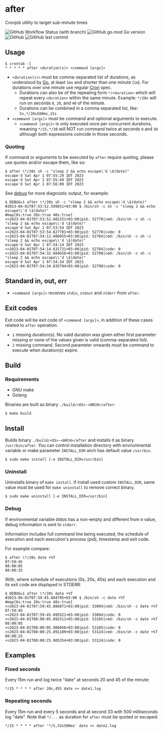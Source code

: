 # after
Cronjob utility to target sub-minute times

![GitHub Workflow Status (with branch)](https://img.shields.io/github/actions/workflow/status/dberstein/after/go.yml?branch=main) ![GitHub go.mod Go version](https://img.shields.io/github/go-mod/go-version/dberstein/after) ![GitHub](https://img.shields.io/github/license/dberstein/after) ![GitHub last commit](https://img.shields.io/github/last-commit/dberstein/after)

## Usage

    $ crontab -l
    * * * * * after <duration(s)> <command [args]>

- `<duration(s)>` must be comma-separated list of durations, as understood by <a href="https://pkg.go.dev/time#ParseDuration">Go</a>, at least `1ms` and shorter than one minute (`1m`). For durations over one minute use regular <a href="https://en.wikipedia.org/wiki/Cron#Overview">Cron</a> spec.
  - Durations can also be of the repeating form `*/<duration>` which will repeat every `<duration>` within the same minute. Example: `*/20s` will run on seconds `0`, `20`, and `40` of the minute.
  - Durations can be combined in a comma separated list, like: `5s,*/20s500ms,15s`
- `<command [args]>` must be command and optional arguments to execute.
  - `<command [args]>` is only executed once per concurrent durations, meaning `*/15,*/30` will NOT run command twice at seconds `0` and `30` although both expressions coincide in those seconds.

### Quoting

If command or arguments to be executed by `after` require quoting, please use quotes and/or escape them, like so:

    $ after \*/20s sh -c "sleep 2 && echo escape\'d \$(date)"
    escape'd Sat Apr 1 07:55:29 IDT 2023
    escape'd Sat Apr 1 07:55:49 IDT 2023
    escape'd Sat Apr 1 07:56:09 IDT 2023

See [debug](#debug) for more diagnostic output, for example:

    $ DEBUG=1 after \*/20s sh -c "sleep 2 && echo escape\'d \$(date)"
    #2023-04-01T07:53:52.599851+03:00 $ /bin/sh -c sh -c "sleep 2 && echo escape\\'d \$(date)"
    #map[0s:true 20s:true 40s:true]
    >>2023-04-01T07:53:52.602151+03:00|pid: 52770|cmd: /bin/sh -c sh -c "sleep 2 && echo escape\\'d \$(date)"
    escape'd Sat Apr 1 07:53:54 IDT 2023
    <<2023-04-01T07:53:54.627701+03:00|pid: 52770|code: 0
    >>2023-04-01T07:54:12.606055+03:00|pid: 52784|cmd: /bin/sh -c sh -c "sleep 2 && echo escape\\'d \$(date)"
    escape'd Sat Apr 1 07:54:14 IDT 2023
    <<2023-04-01T07:54:14.631721+03:00|pid: 52784|code: 0
    >>2023-04-01T07:54:32.604656+03:00|pid: 52798|cmd: /bin/sh -c sh -c "sleep 2 && echo escape\\'d \$(date)"
    escape'd Sat Apr 1 07:54:34 IDT 2023
    <<2023-04-01T07:54:34.635794+03:00|pid: 52798|code: 0

## Standard in, out, err

- `<command [args]>` receives `stdin`, `stdout` and `stderr` from `after`.

## Exit codes

Exit code will be exit code of `<command [args]>`, in addition of these cases related to `after` operation:

- `1` missing duration(s). No valid duration was given either first parameter missing or none of the values given is valid (comma-separated list).
- `2` missing command. Second parameter onwards must be command to execute when duration(s) expire.

## Build

### Requirements

- GNU make
- Golang

Binaries are built as binary `./build/<OS>-<ARCH>/after`:

    $ make build

## Install

Builds binary `./build/<OS>-<ARCH>/after` and installs it as binary `/usr/bin/after`. You can control installation directory with environmental variable or make parameter `INSTALL_DIR` wich has default value `/usr/bin`.

    $ sudo make install [-e INSTALL_DIR=/usr/bin]

### Uninstall

Uninstalls binary of `make install`. If install used custom `INSTALL_DIR`, same value must be used for `make uninstall` to remove correct binary.

    $ sudo make uninstall [-e INSTALL_DIR=/usr/bin]

### Debug

If environmental variable `DEBUG` has a non-empty and different from `0` value, debug information is sent to `stderr`.

Information includes full command line being executed, the schedule of execution and each execution's process (pid), timestamp and exit code.

For example compare:

    $ after \*/20s date +%T
    07:59:45
    08:00:05
    08:00:25

With, where schedule of executions (0s, 20s, 40s) and each execution and its exit code are displayed in STDERR:

    $ DEBUG=1 after \*/20s date +%T
    #2023-04-01T07:59:45.884795+03:00 $ /bin/sh -c date +%T
    #map[0s:true 20s:true 40s:true]
    >>2023-04-01T07:59:45.886871+03:00|pid: 53094|cmd: /bin/sh -c date +%T
    07:59:45
    <<2023-04-01T07:59:45.895521+03:00|pid: 53094|code: 0
    >>2023-04-01T08:00:05.892511+03:00|pid: 53105|cmd: /bin/sh -c date +%T
    08:00:05
    <<2023-04-01T08:00:05.906056+03:00|pid: 53105|code: 0
    >>2023-04-01T08:00:25.891189+03:00|pid: 53124|cmd: /bin/sh -c date +%T
    08:00:25
    <<2023-04-01T08:00:25.905354+03:00|pid: 53124|code: 0

## Examples

### Fixed seconds

Every 15m run and log twice "date" at seconds 20 and 45 of the minute:

    */15 * * * * after 20s,45S date >> date1.log

### Repeating seconds

Every 15m run and every 5 seconds and at second 33 with 500 milliseconds log "date". Note that `*/...` as duration for `after` must be quoted or escaped:

    */15 * * * * after '*/5,33s500ms' date >> date2.log
